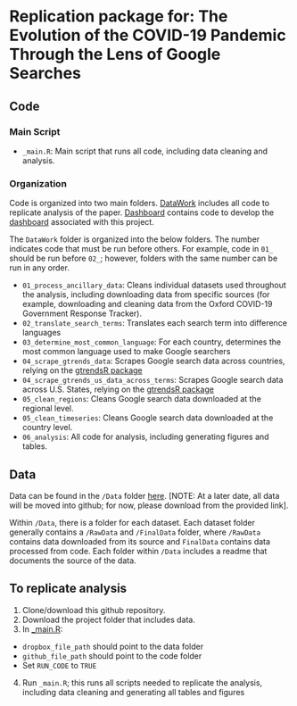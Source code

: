 # Replication package for: The Evolution of the COVID-19 Pandemic Through the Lens of Google Searches

## Code

### Main Script 
* `_main.R`: Main script that runs all code, including data cleaning and analysis.

### Organization
Code is organized into two main folders. [DataWork](https://github.com/worldbank/covid-gtrends/tree/main/DataWork) includes all code to replicate analysis of the paper. [Dashboard](https://github.com/worldbank/covid-gtrends/tree/main/Dashboard) contains code to develop the [dashboard](https://datanalytics.worldbank.org/covid_gtrends/) associated with this project.

The `DataWork` folder is organized into the below folders. The number indicates code that must be run before others. For example, code in `01_` should be run before `02_`; however, folders with the same number can be run in any order.
* `01_process_ancillary_data`: Cleans individual datasets used throughout the analysis, including downloading data from specific sources (for example, downloading and cleaning data from the Oxford COVID-19 Government Response Tracker). 
* `02_translate_search_terms`: Translates each search term into difference languages
* `03_determine_most_common_language`: For each country, determines the most common language used to make Google searchers
* `04_scrape_gtrends_data`: Scrapes Google search data across countries, relying on the [gtrendsR package](https://cran.r-project.org/web/packages/gtrendsR/gtrendsR.pdf)
* `04_scrape_gtrends_us_data_across_terms`: Scrapes Google search data across U.S. States, relying on the [gtrendsR package](https://cran.r-project.org/web/packages/gtrendsR/gtrendsR.pdf)
* `05_clean_regions`: Cleans Google search data downloaded at the regional level.
* `05_clean_timeseries`: Cleans Google search data downloaded at the country level.
* `06_analysis`: All code for analysis, including generating figures and tables. 

## Data

Data can be found in the `/Data` folder [here](https://www.dropbox.com/sh/uhg7n8j8neq7cww/AADG_teKFPFe1qYxZvZ0lLUoa?dl=0). [NOTE: At a later date, all data will be moved into github; for now, please download from the provided link].

Within `/Data`, there is a folder for each dataset. Each dataset folder generally contains a `/RawData` and `/FinalData` folder, where `/RawData` contains data downloaded from its source and `FinalData` contains data processed from code. Each folder within `/Data` includes a readme that documents the source of the data.

## To replicate analysis

1. Clone/download this github repository.
2. Download the project folder that includes data.
3. In [_main.R](https://github.com/worldbank/covid-gtrends/blob/main/_main.R):
* `dropbox_file_path` should point to the data folder
* `github_file_path` should point to the code folder
* Set `RUN_CODE` to `TRUE`
4. Run `_main.R`; this runs all scripts needed to replicate the analysis, including data cleaning and generating all tables and figures


